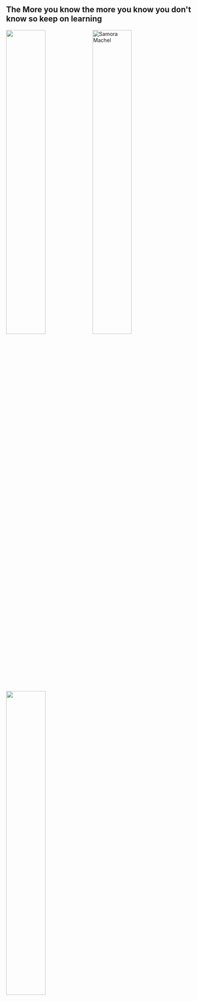 ## The More you know the more you know you don't know so keep on learning 

<div>
  <img width="46%", align="left" src="https://github-readme-stats.vercel.app/api?username=SamoraMachel&show_icons=true&theme=radical" />
  <img align="center" width="46%" src="https://github-readme-streak-stats.herokuapp.com/?user=SamoraMachel&theme=radical" alt="Samora Machel" />
  
</div>
<div>
  <img width="46%", align="" src="https://github-readme-stats.vercel.app/api/top-langs/?username=SamoraMachel&langs_count=10&layout=compact" />
</div>
<!--
**SamoraMachel/SamoraMachel** is a ✨ _special_ ✨ repository because its `README.md` (this file) appears on your GitHub profile.

Here are some ideas to get you started:
### Hi there 👋
- 🔭 I’m currently working on ...
- 🌱 I’m currently learning ...
- 👯 I’m looking to collaborate on ...
- 🤔 I’m looking for help with ...
- 💬 Ask me about ...
- 📫 How to reach me: ...
- 😄 Pronouns: ...
- ⚡ Fun fact: ...
-->
